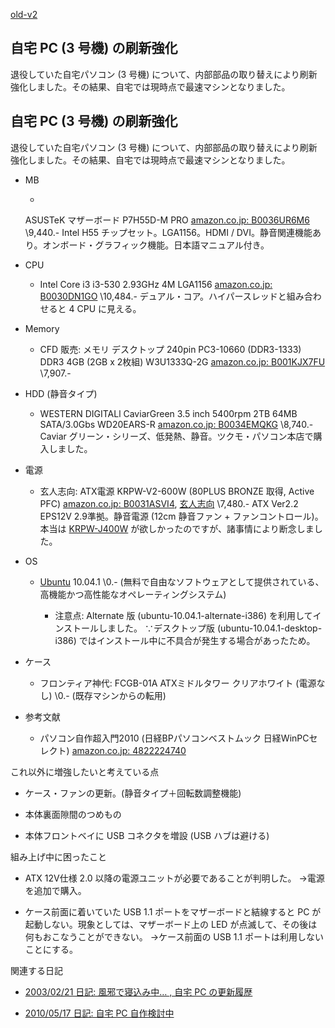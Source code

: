 [old-v2](ig100818-orig.html)

## 自宅 PC (3 号機) の刷新強化

退役していた自宅パソコン (3 号機) について、内部部品の取り替えにより刷新強化しました。その結果、自宅では現時点で最速マシンとなりました。

## 自宅 PC (3 号機) の刷新強化

退役していた自宅パソコン (3 号機) について、内部部品の取り替えにより刷新強化しました。その結果、自宅では現時点で最速マシンとなりました。

* MB
  
  * 
  ASUSTeK マザーボード P7H55D-M PRO
    [amazon.co.jp: B0036UR6M6](http://www.amazon.co.jp/exec/obidos/ASIN/B0036UR6M6/igapyondiary-22)
    \9,440.-
    Intel H55 チップセット。LGA1156。HDMI / DVI。静音関連機能あり。オンボード・グラフィック機能。日本語マニュアル付き。
  

  
* CPU
  
  * Intel Core i3 i3-530 2.93GHz 4M LGA1156
    [amazon.co.jp: B0030DN1GO](http://www.amazon.co.jp/exec/obidos/ASIN/B0030DN1GO/igapyondiary-22)
    \10,484.-
    デュアル・コア。ハイパースレッドと組み合わせると 4 CPU に見える。
  

  
* Memory
  
  * CFD 販売: メモリ デスクトップ 240pin PC3-10660 (DDR3-1333) DDR3 4GB (2GB x 2枚組) W3U1333Q-2G
    [amazon.co.jp: B001KJX7FU](http://www.amazon.co.jp/exec/obidos/ASIN/B001KJX7FU/igapyondiary-22)
    \7,907.-
  

  
* HDD (静音タイプ)
  
  * WESTERN DIGITALl CaviarGreen 3.5 inch 5400rpm 2TB 64MB SATA/3.0Gbs WD20EARS-R
  [amazon.co.jp: B0034EMQKG](http://www.amazon.co.jp/exec/obidos/ASIN/B0034EMQKG/igapyondiary-22)
  \8,740.-
  Caviar グリーン・シリーズ、低発熱、静音。ツクモ・パソコン本店で購入しました。
  

  
* 電源
  
  * 玄人志向: ATX電源 KRPW-V2-600W (80PLUS BRONZE 取得, Active PFC)
    [amazon.co.jp: B0031ASVI4](http://www.amazon.co.jp/exec/obidos/ASIN/B0031ASVI4/igapyondiary-22), [玄人志向](http://www.kuroutoshikou.com/modules/display/?iid=1452)
    \7,480.-
    ATX Ver2.2 EPS12V 2.9準拠。静音電源 (12cm 静音ファン + ファンコントロール)。本当は [KRPW-J400W](http://kuroutoshikou.com/modules/display/?iid=1214) が欲しかったのですが、諸事情により断念しました。
  

  
* OS
  
  * [Ubuntu](http://www.igapyon.jp/igapyon/diary/keyword/ubuntu.html) 10.04.1
    \0.- (無料で自由なソフトウェアとして提供されている、高機能かつ高性能なオペレーティングシステム)
    
    * 注意点: Alternate 版 (ubuntu-10.04.1-alternate-i386) を利用してインストールしました。
      ∵デスクトップ版 (ubuntu-10.04.1-desktop-i386) ではインストール中に不具合が発生する場合があったため。
    

  

  
* ケース
  
  * フロンティア神代: FCGB-01A ATXミドルタワー クリアホワイト (電源なし)
    \0.- (既存マシンからの転用)
  

  
* 参考文献
  
  * パソコン自作超入門2010 (日経BPパソコンベストムック 日経WinPCセレクト)
  [amazon.co.jp: 4822224740](http://www.amazon.co.jp/exec/obidos/ASIN/4822224740/igapyondiary-22)
  

これ以外に増強したいと考えている点

* ケース・ファンの更新。(静音タイプ＋回転数調整機能)
  
* 本体裏面隙間のつめもの
  
* 本体フロントベイに USB コネクタを増設 (USB ハブは避ける)

組み上げ中に困ったこと

* ATX 12V仕様 2.0 以降の電源ユニットが必要であることが判明した。
  →電源を追加で購入。
  
* ケース前面に着いていた USB 1.1 ポートをマザーボードと結線すると PC が起動しない。現象としては、マザーボード上の LED が点滅して、その後は何もおこなうことができない。
  →ケース前面の USB 1.1 ポートは利用しないことにする。

関連する日記

* [2003/02/21 日記: 風邪で寝込み中… , 自宅 PC の更新履歴](../2003/ig030221.html)
  
* [2010/05/17 日記: 自宅 PC 自作検討中](ig100517.html)